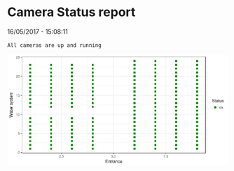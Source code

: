 Camera Status report
================
16/05/2017 - 15:08:11

    All cameras are up and running

![](camreport_files/figure-markdown_github/unnamed-chunk-2-1.png)

